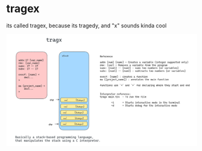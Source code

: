 # tragex
its called tragex, because its tragedy, and "x" sounds kinda cool

<img src="images/tragex.png" />

